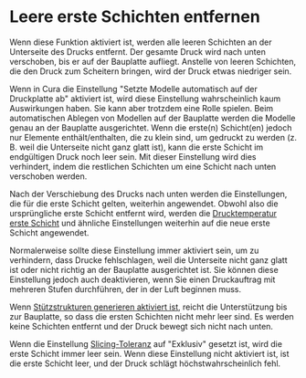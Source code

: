 Leere erste Schichten entfernen
====
Wenn diese Funktion aktiviert ist, werden alle leeren Schichten an der Unterseite des Drucks entfernt. Der gesamte Druck wird nach unten verschoben, bis er auf der Bauplatte aufliegt. Anstelle von leeren Schichten, die den Druck zum Scheitern bringen, wird der Druck etwas niedriger sein.

Wenn in Cura die Einstellung "Setzte Modelle automatisch auf der Druckplatte ab" aktiviert ist, wird diese Einstellung wahrscheinlich kaum Auswirkungen haben. Sie kann aber trotzdem eine Rolle spielen. Beim automatischen Ablegen von Modellen auf der Bauplatte werden die Modelle genau an der Bauplatte ausgerichtet. Wenn die erste(n) Schicht(en) jedoch nur Elemente enthält/enthalten, die zu klein sind, um gedruckt zu werden (z. B. weil die Unterseite nicht ganz glatt ist), kann die erste Schicht im endgültigen Druck noch leer sein. Mit dieser Einstellung wird dies verhindert, indem die restlichen Schichten um eine Schicht nach unten verschoben werden.

Nach der Verschiebung des Drucks nach unten werden die Einstellungen, die für die erste Schicht gelten, weiterhin angewendet. Obwohl also die ursprüngliche erste Schicht entfernt wird, werden die [Drucktemperatur erste Schicht](../../../articles/material/material_print_temperature_layer_0.md) und ähnliche Einstellungen weiterhin auf die neue erste Schicht angewendet.

Normalerweise sollte diese Einstellung immer aktiviert sein, um zu verhindern, dass Drucke fehlschlagen, weil die Unterseite nicht ganz glatt ist oder nicht richtig an der Bauplatte ausgerichtet ist. Sie können diese Einstellung jedoch auch deaktivieren, wenn Sie einen Druckauftrag mit mehreren Stufen durchführen, der in der Luft beginnen muss.

Wenn [Stützstrukturen generieren aktiviert ist](../../../articles/support/support_enable.md), reicht die Unterstützung bis zur Bauplatte, so dass die ersten Schichten nicht mehr leer sind. Es werden keine Schichten entfernt und der Druck bewegt sich nicht nach unten.

Wenn die Einstellung [Slicing-Toleranz](../../../articles/experimental/slicing_tolerance.md) auf "Exklusiv" gesetzt ist, wird die erste Schicht immer leer sein. Wenn diese Einstellung nicht aktiviert ist, ist die erste Schicht leer, und der Druck schlägt höchstwahrscheinlich fehl.